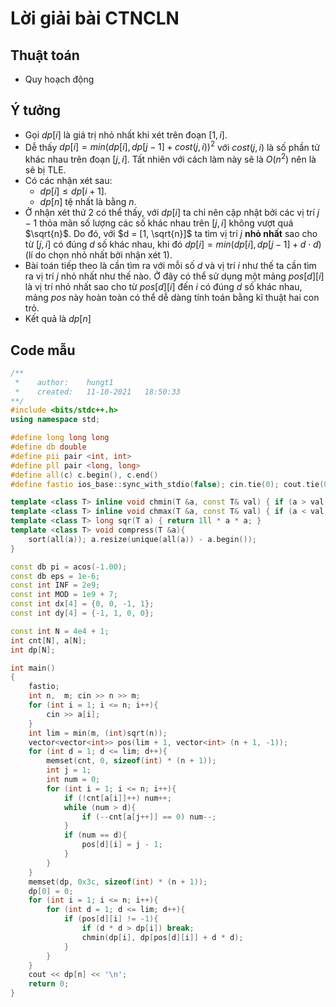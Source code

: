 # Lời giải bài CTNCLN

## Thuật toán
- Quy hoạch động

## Ý tưởng
- Gọi $dp[i]$ là giá trị nhỏ nhất khi xét trên đoạn $[1, i]$.
- Dễ thấy $dp[i] = min(dp[i], dp[j - 1] + cost(j, i))^2$ với $cost(j, i)$ là số phần tử khác nhau trên đoạn $[j, i]$. Tất nhiên với cách làm này sẽ là $O(n^2)$ nên là sẽ bị TLE.
- Có các nhận xét sau:
  - $dp[i] \le dp[i + 1]$.
  - $dp[n]$ tệ nhất là bằng $n$.
- Ở nhận xét thứ 2 có thể thấy, với $dp[i]$ ta chỉ nên cập nhật bởi các vị trí $j - 1$ thỏa mãn số lượng các số khác nhau trên $[j, i]$ không vượt quá $\sqrt{n}$. Do đó, với $d = [1, \sqrt{n}]$ ta tìm vị trí $j$ **nhỏ nhất** sao cho từ $[j, i]$ có đúng $d$ số khác nhau, khi đó $dp[i] = min(dp[i], dp[j - 1] + d \cdot d)$ (lí do chọn nhỏ nhất bởi nhận xét 1).
- Bài toán tiếp theo là cần tìm ra với mỗi số $d$ và vị trí $i$ như thế ta cần tìm ra vị trí $j$ nhỏ nhất như thế nào. Ở đây có thể sử dụng một mảng $pos[d][i]$ là vị trí nhỏ nhất sao cho từ $pos[d][i]$ đến $i$ có đúng $d$ số khác nhau, mảng $pos$ này hoàn toàn có thể dễ dàng tính toán bằng kĩ thuật hai con trỏ.
- Kết quả là $dp[n]$

## Code mẫu
```cpp
/**
 *    author:    hungt1
 *    created:   11-10-2021   18:50:33
**/
#include <bits/stdc++.h>
using namespace std;

#define long long long
#define db double
#define pii pair <int, int>
#define pll pair <long, long>
#define all(c) c.begin(), c.end()
#define fastio ios_base::sync_with_stdio(false); cin.tie(0); cout.tie(0)

template <class T> inline void chmin(T &a, const T& val) { if (a > val) a = val; }
template <class T> inline void chmax(T &a, const T& val) { if (a < val) a = val; }
template <class T> long sqr(T a) { return 1ll * a * a; }
template <class T> void compress(T &a){
    sort(all(a)); a.resize(unique(all(a)) - a.begin());
}

const db pi = acos(-1.00);
const db eps = 1e-6;
const int INF = 2e9;
const int MOD = 1e9 + 7;
const int dx[4] = {0, 0, -1, 1};
const int dy[4] = {-1, 1, 0, 0};

const int N = 4e4 + 1;
int cnt[N], a[N];
int dp[N];

int main()
{
    fastio;
    int n,  m; cin >> n >> m;
    for (int i = 1; i <= n; i++){
        cin >> a[i];
    }  
    int lim = min(m, (int)sqrt(n));
    vector<vector<int>> pos(lim + 1, vector<int> (n + 1, -1));
    for (int d = 1; d <= lim; d++){
        memset(cnt, 0, sizeof(int) * (n + 1));
        int j = 1;
        int num = 0;
        for (int i = 1; i <= n; i++){
            if (!cnt[a[i]]++) num++;
            while (num > d){
                if (--cnt[a[j++]] == 0) num--;
            }
            if (num == d){
                pos[d][i] = j - 1;
            }
        }
    }
    memset(dp, 0x3c, sizeof(int) * (n + 1));
    dp[0] = 0;
    for (int i = 1; i <= n; i++){
        for (int d = 1; d <= lim; d++){
            if (pos[d][i] != -1){
                if (d * d > dp[i]) break;
                chmin(dp[i], dp[pos[d][i]] + d * d);
            }
        }
    }   
    cout << dp[n] << '\n';
    return 0;
}
```